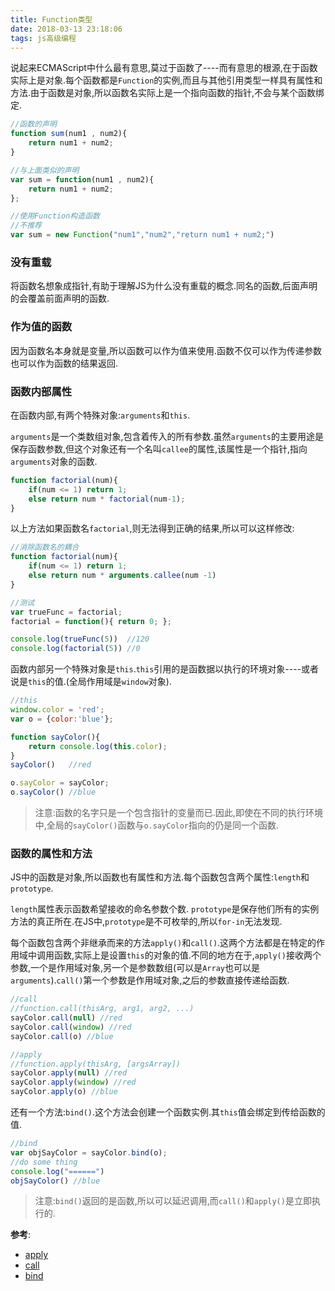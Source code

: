 ```yaml
---
title: Function类型
date: 2018-03-13 23:18:06
tags: js高级编程
---
```


说起来ECMAScript中什么最有意思,莫过于函数了----而有意思的根源,在于函数实际上是对象.每个函数都是`Function`的实例,而且与其他引用类型一样具有属性和方法.由于函数是对象,所以函数名实际上是一个指向函数的指针,不会与某个函数绑定.

<!-- more -->

```js
//函数的声明
function sum(num1 , num2){
    return num1 + num2;
}

//与上面类似的声明
var sum = function(num1 , num2){
    return num1 + num2;
};

//使用Function构造函数
//不推荐
var sum = new Function("num1","num2","return num1 + num2;") 
```
### 没有重载 ###
 
将函数名想象成指针,有助于理解JS为什么没有重载的概念.同名的函数,后面声明的会覆盖前面声明的函数.

### 作为值的函数 ###

因为函数名本身就是变量,所以函数可以作为值来使用.函数不仅可以作为传递参数也可以作为函数的结果返回.

### 函数内部属性 ###

在函数内部,有两个特殊对象:`arguments`和`this`.

`arguments`是一个类数组对象,包含着传入的所有参数.虽然`arguments`的主要用途是保存函数参数,但这个对象还有一个名叫`callee`的属性,该属性是一个指针,指向`arguments`对象的函数.

```js
function factorial(num){
    if(num <= 1) return 1;
    else return num * factorial(num-1);
}
```
以上方法如果函数名`factorial`,则无法得到正确的结果,所以可以这样修改:
```js
//消除函数名的耦合
function factorial(num){
    if(num <= 1) return 1;
    else return num * arguments.callee(num -1)
}

//测试
var trueFunc = factorial;
factorial = function(){ return 0; };

console.log(trueFunc(5))  //120
console.log(factorial(5)) //0
```

函数内部另一个特殊对象是`this`.`this`引用的是函数据以执行的环境对象----或者说是`this`的值.(全局作用域是`window`对象).

```js
//this
window.color = 'red';
var o = {color:'blue'};

function sayColor(){
    return console.log(this.color);
}
sayColor()   //red

o.sayColor = sayColor;
o.sayColor() //blue
```
> 注意:函数的名字只是一个包含指针的变量而已.因此,即使在不同的执行环境中,全局的`sayColor()`函数与`o.sayColor`指向的仍是同一个函数.

### 函数的属性和方法 ###

JS中的函数是对象,所以函数也有属性和方法.每个函数包含两个属性:`length`和`prototype`.

`length`属性表示函数希望接收的命名参数个数.
`prototype`是保存他们所有的实例方法的真正所在.在JS中,`prototype`是不可枚举的,所以`for-in`无法发现.

每个函数包含两个非继承而来的方法`apply()`和`call()`.这两个方法都是在特定的作用域中调用函数,实际上是设置`this`的对象的值.不同的地方在于,`apply()`接收两个参数,一个是作用域对象,另一个是参数数组(可以是`Array`也可以是`arguments`).`call()`第一个参数是作用域对象,之后的参数直接传递给函数.

```js
//call
//function.call(thisArg, arg1, arg2, ...)
sayColor.call(null) //red
sayColor.call(window) //red
sayColor.call(o) //blue

//apply
//function.apply(thisArg, [argsArray])
sayColor.apply(null) //red
sayColor.apply(window) //red
sayColor.apply(o) //blue
```

还有一个方法:`bind()`.这个方法会创建一个函数实例.其`this`值会绑定到传给函数的值.

```js
//bind
var objSayColor = sayColor.bind(o);
//do some thing
console.log("======")
objSayColor() //blue
```
>注意:`bind()`返回的是函数,所以可以延迟调用,而`call()`和`apply()`是立即执行的.

 **参考**:

 - [apply](https://developer.mozilla.org/en-US/docs/Web/JavaScript/Reference/Global_Objects/Function/apply)
 - [call](https://developer.mozilla.org/en-US/docs/Web/JavaScript/Reference/Global_Objects/Function/call)
 - [bind](https://developer.mozilla.org/en-US/docs/Web/JavaScript/Reference/Global_Objects/Function/bind)



